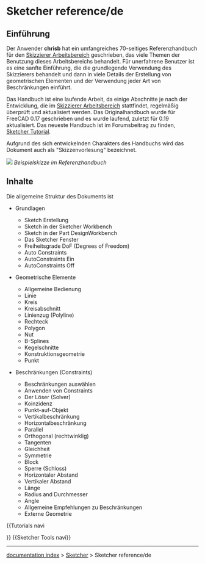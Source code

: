# Sketcher reference/de
## Einführung

Der Anwender **chrisb** hat ein umfangreiches 70-seitiges Referenzhandbuch für den [Skizzierer Arbeitsbereich](Sketcher_Workbench/de.md) geschrieben, das viele Themen der Benutzung dieses Arbeitsbereichs behandelt. Für unerfahrene Benutzer ist es eine sanfte Einführung, die die grundlegende Verwendung des Skizzierers behandelt und dann in viele Details der Erstellung von geometrischen Elementen und der Verwendung jeder Art von Beschränkungen einführt.

Das Handbuch ist eine laufende Arbeit, da einige Abschnitte je nach der Entwicklung, die im [Skizzierer Arbeitsbereich](Sketcher_Workbench/de.md) stattfindet, regelmäßig überprüft und aktualisiert werden. Das Originalhandbuch wurde für FreeCAD 0.17 geschrieben und es wurde laufend, zuletzt für 0.19 aktualisiert. Das neueste Handbuch ist im Forumsbeitrag zu finden, [Sketcher Tutorial](https://forum.freecadweb.org/viewtopic.php?f=36&t=30104).

Aufgrund des sich entwickelnden Charakters des Handbuchs wird das Dokument auch als \"Skizzenvorlesung\" bezeichnet.

![](images/Sketcher_reference.png ) 
*Beispielskizze im Referenzhandbuch*

## Inhalte

Die allgemeine Struktur des Dokuments ist

-   Grundlagen
    -   Sketch Erstellung
    -   Sketch in der Sketcher Workbench
    -   Sketch in der Part DesignWorkbench
    -   Das Sketcher Fenster
    -   Freiheitsgrade DoF (Degrees of Freedom)
    -   Auto Constraints
    -   AutoConstraints Ein
    -   AutoConstraints Off

-   Geometrische Elemente
    -   Allgemeine Bedienung
    -   Linie
    -   Kreis
    -   Kreisabschnitt
    -   Linienzug (Polyline)
    -   Rechteck
    -   Polygon
    -   Nut
    -   B-Splines
    -   Kegelschnitte
    -   Konstruktionsgeometrie
    -   Punkt

-   Beschränkungen (Constraints)
    -   Beschränkungen auswählen
    -   Anwenden von Constraints
    -   Der Löser (Solver)
    -   Koinzidenz
    -   Punkt-auf-Objekt
    -   Vertikalbeschränkung
    -   Horizontalbeschränkung
    -   Parallel
    -   Orthogonal (rechtwinklig)
    -   Tangenten
    -   Gleichheit
    -   Symmetrie
    -   Block
    -   Sperre (Schloss)
    -   Horizontaler Abstand
    -   Vertikaler Abstand
    -   Länge
    -   Radius and Durchmesser
    -   Angle
    -   Allgemeine Empfehlungen zu Beschränkungen
    -   Externe Geometrie


{{Tutorials navi

}} {{Sketcher Tools navi}}

---
[documentation index](../README.md) > [Sketcher](Sketcher_Workbench.md) > Sketcher reference/de
